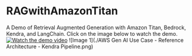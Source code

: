 # RAGwithAmazonTitan
A Demo of Retrieval Augmented Generation with Amazon Titan, Bedrock, Kendra, and LangChain. Click on the image below to watch the demo.
[![Watch the demo video](https://img.youtube.com/vi/PagbmlEZcqw/maxresdefault.jpg)](https://youtu.be/PagbmlEZcqw?si=WhmozazFerIr09fj')
![Image 1](./AWS Gen AI Use Case - Reference Architecture - Kendra Pipeline.png)

